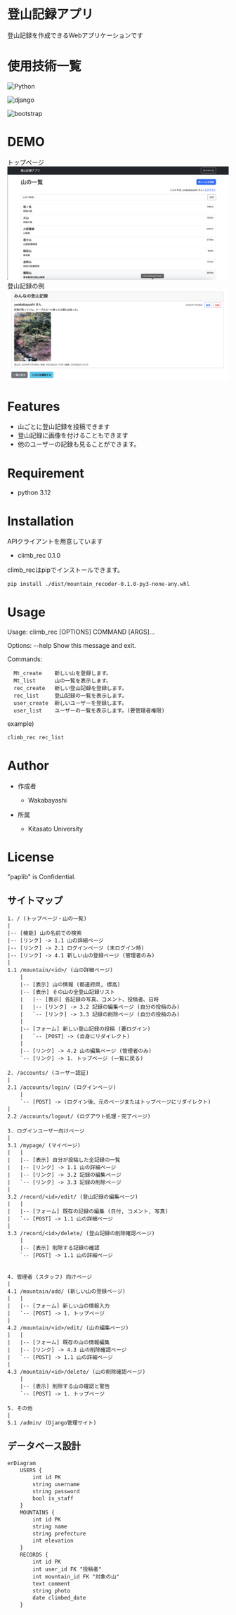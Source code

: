 # 登山記録アプリ
登山記録を作成できるWebアプリケーションです

# 使用技術一覧
![Python](https://img.shields.io/badge/Python-3776AB?style=for-the-badge&logo=python&logoColor=white)

![django](https://img.shields.io/badge/django-092E20?style=for-the-badge&logo=django&logoColor=white)

![bootstrap](https://img.shields.io/badge/bootstrap-7952B3?style=for-the-badge&logo=bootstrap&logoColor=white)

# DEMO
トップページ
![トップページの画像](/image/トップページ.png)
登山記録の例
![トップページの画像](/image/登山記録.png)

# Features
* 山ごとに登山記録を投稿できます
* 登山記録に画像を付けることもできます
* 他のユーザーの記録も見ることができます。

# Requirement
* python 3.12

# Installation
APIクライアントを用意しています
* climb_rec 0.1.0

climb_recはpipでインストールできます。

```bash
pip install ./dist/mountain_recoder-0.1.0-py3-none-any.whl
```

# Usage

Usage: climb_rec [OPTIONS] COMMAND [ARGS]...

Options:
  --help  Show this message and exit.

Commands:
```
  Mt_create    新しい山を登録します。
  Mt_list      山の一覧を表示します。
  rec_create   新しい登山記録を登録します。
  rec_list     登山記録の一覧を表示します。
  user_create  新しいユーザーを登録します。
  user_list    ユーザーの一覧を表示します。(要管理者権限)
  ```

example)
```bash
climb_rec rec_list
```

# Author

* 作成者
    * Wakabayashi

* 所属
    * Kitasato University



# License

"paplib" is Confidential.



## サイトマップ

    1. / (トップページ・山の一覧)
    |
    |-- [機能] 山の名前での検索 
    |-- [リンク] -> 1.1 山の詳細ページ
    |-- [リンク] -> 2.1 ログインページ (未ログイン時)
    |-- [リンク] -> 4.1 新しい山の登録ページ (管理者のみ)
    |
    1.1 /mountain/<id>/ (山の詳細ページ)
        |
        |-- [表示] 山の情報 (都道府県, 標高)
        |-- [表示] その山の全登山記録リスト
        |   |-- [表示] 各記録の写真、コメント、投稿者、日時
        |   |-- [リンク] -> 3.2 記録の編集ページ (自分の投稿のみ)
        |   `-- [リンク] -> 3.3 記録の削除ページ (自分の投稿のみ)
        |
        |-- [フォーム] 新しい登山記録の投稿 (要ログイン)
        |   `-- [POST] -> (自身にリダイレクト)
        |
        |-- [リンク] -> 4.2 山の編集ページ (管理者のみ)
        `-- [リンク] -> 1. トップページ (一覧に戻る)

    2. /accounts/ (ユーザー認証)
    |
    2.1 /accounts/login/ (ログインページ)
        |
        `-- [POST] -> (ログイン後、元のページまたはトップページにリダイレクト)
    |
    2.2 /accounts/logout/ (ログアウト処理・完了ページ)

    3. ログインユーザー向けページ
    |
    3.1 /mypage/ (マイページ)
    |   |
    |   |-- [表示] 自分が投稿した全記録の一覧
    |   |-- [リンク] -> 1.1 山の詳細ページ
    |   |-- [リンク] -> 3.2 記録の編集ページ
    |   `-- [リンク] -> 3.3 記録の削除ページ
    |
    3.2 /record/<id>/edit/ (登山記録の編集ページ)
    |   |
    |   |-- [フォーム] 既存の記録の編集 (日付, コメント, 写真)
    |   `-- [POST] -> 1.1 山の詳細ページ
    |
    3.3 /record/<id>/delete/ (登山記録の削除確認ページ)
        |
        |-- [表示] 削除する記録の確認
        `-- [POST] -> 1.1 山の詳細ページ


    4. 管理者 (スタッフ) 向けページ
    |
    4.1 /mountain/add/ (新しい山の登録ページ)
    |   |
    |   |-- [フォーム] 新しい山の情報入力
    |   `-- [POST] -> 1. トップページ
    |
    4.2 /mountain/<id>/edit/ (山の編集ページ)
    |   |
    |   |-- [フォーム] 既存の山の情報編集
    |   |-- [リンク] -> 4.3 山の削除確認ページ
    |   `-- [POST] -> 1.1 山の詳細ページ
    |
    4.3 /mountain/<id>/delete/ (山の削除確認ページ)
        |
        |-- [表示] 削除する山の確認と警告
        `-- [POST] -> 1. トップページ

    5. その他
    |
    5.1 /admin/ (Django管理サイト)

## データベース設計

```mermaid
erDiagram
    USERS {
        int id PK
        string username
        string password
        bool is_staff
    }
    MOUNTAINS {
        int id PK
        string name
        string prefecture
        int elevation
    }
    RECORDS {
        int id PK
        int user_id FK "投稿者"
        int mountain_id FK "対象の山"
        text comment
        string photo
        date climbed_date
    }
```
